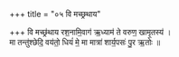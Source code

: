 +++
title = "०५ वि मच्छ्रथाय"

+++
वि मच्छ्र॑थाय रश॒नामि॒वाग॑ ऋ॒ध्याम॑ ते वरुण॒ खामृ॒तस्य॑ ।  
मा तन्तु॑श्छेदि॒ वय॑तो॒ धियं॑ मे॒ मा मात्रा॑ शार्य॒पसः॑ पु॒र ऋ॒तोः ॥